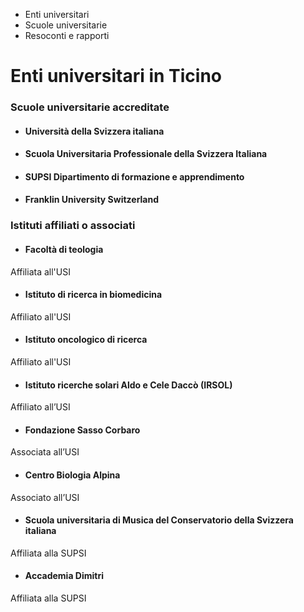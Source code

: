   * Enti universitari
  * Scuole universitarie
  * Resoconti e rapporti

#  Enti universitari in Ticino

###  Scuole universitarie accreditate

  * #### Università della Svizzera italiana

  * #### Scuola Universitaria Professionale della Svizzera Italiana

  * #### SUPSI Dipartimento di formazione e apprendimento

  * #### Franklin University Switzerland

###  Istituti affiliati o associati

  * #### Facoltà di teologia

Affiliata all'USI

  * #### Istituto di ricerca in biomedicina

Affiliato all'USI

  * #### Istituto oncologico di ricerca

Affiliato all'USI

  * #### Istituto ricerche solari Aldo e Cele Daccò (IRSOL)

Affiliato all’USI

  * #### Fondazione Sasso Corbaro

Associata all’USI

  * #### Centro Biologia Alpina

Associato all’USI

  * #### Scuola universitaria di Musica del Conservatorio della Svizzera italiana

Affiliata alla SUPSI

  * #### Accademia Dimitri

Affiliata alla SUPSI

